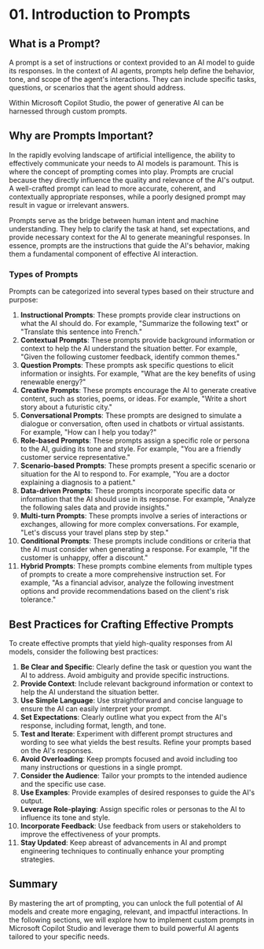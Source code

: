 # 01. Introduction to Prompts

## What is a Prompt?
A prompt is a set of instructions or context provided to an AI model to guide its responses. In the context of AI agents, prompts help define the behavior, tone, and scope of the agent's interactions. They can include specific tasks, questions, or scenarios that the agent should address.

Within Microsoft Copilot Studio, the power of generative AI can be harnessed through custom prompts. 

## Why are Prompts Important?
In the rapidly evolving landscape of artificial intelligence, the ability to effectively communicate your needs to AI models is paramount. This is where the concept of prompting comes into play. 
Prompts are crucial because they directly influence the quality and relevance of the AI's output. A well-crafted prompt can lead to more accurate, coherent, and contextually appropriate responses, while a poorly designed prompt may result in vague or irrelevant answers.

Prompts serve as the bridge between human intent and machine understanding. They help to clarify the task at hand, set expectations, and provide necessary context for the AI to generate meaningful responses. In essence, prompts are the instructions that guide the AI's behavior, making them a fundamental component of effective AI interaction.

### Types of Prompts
Prompts can be categorized into several types based on their structure and purpose:
1. **Instructional Prompts**: These prompts provide clear instructions on what the AI should do. For example, "Summarize the following text" or "Translate this sentence into French."
1. **Contextual Prompts**: These prompts provide background information or context to help the AI understand the situation better. For example, "Given the following customer feedback, identify common themes."
1. **Question Prompts**: These prompts ask specific questions to elicit information or insights. For example, "What are the key benefits of using renewable energy?"
1. **Creative Prompts**: These prompts encourage the AI to generate creative content, such as stories, poems, or ideas. For example, "Write a short story about a futuristic city."
1. **Conversational Prompts**: These prompts are designed to simulate a dialogue or conversation, often used in chatbots or virtual assistants. For example, "How can I help you today?"
1. **Role-based Prompts**: These prompts assign a specific role or persona to the AI, guiding its tone and style. For example, "You are a friendly customer service representative."
1. **Scenario-based Prompts**: These prompts present a specific scenario or situation for the AI to respond to. For example, "You are a doctor explaining a diagnosis to a patient."
1. **Data-driven Prompts**: These prompts incorporate specific data or information that the AI should use in its response. For example, "Analyze the following sales data and provide insights."
1. **Multi-turn Prompts**: These prompts involve a series of interactions or exchanges, allowing for more complex conversations. For example, "Let's discuss your travel plans step by step."
1. **Conditional Prompts**: These prompts include conditions or criteria that the AI must consider when generating a response. For example, "If the customer is unhappy, offer a discount."
1. **Hybrid Prompts**: These prompts combine elements from multiple types of prompts to create a more comprehensive instruction set. For example, "As a financial advisor, analyze the following investment options and provide recommendations based on the client's risk tolerance."

## Best Practices for Crafting Effective Prompts
To create effective prompts that yield high-quality responses from AI models, consider the following best practices:
1. **Be Clear and Specific**: Clearly define the task or question you want the AI to address. Avoid ambiguity and provide specific instructions.
1. **Provide Context**: Include relevant background information or context to help the AI understand the situation better.
1. **Use Simple Language**: Use straightforward and concise language to ensure the AI can easily interpret your prompt.
1. **Set Expectations**: Clearly outline what you expect from the AI's response, including format, length, and tone.
1. **Test and Iterate**: Experiment with different prompt structures and wording to see what yields the best results. Refine your prompts based on the AI's responses.
1. **Avoid Overloading**: Keep prompts focused and avoid including too many instructions or questions in a single prompt.
1. **Consider the Audience**: Tailor your prompts to the intended audience and the specific use case.
1. **Use Examples**: Provide examples of desired responses to guide the AI's output.
1. **Leverage Role-playing**: Assign specific roles or personas to the AI to influence its tone and style.
1. **Incorporate Feedback**: Use feedback from users or stakeholders to improve the effectiveness of your prompts.
1. **Stay Updated**: Keep abreast of advancements in AI and prompt engineering techniques to continually enhance your prompting strategies.

## Summary
By mastering the art of prompting, you can unlock the full potential of AI models and create more engaging, relevant, and impactful interactions. In the following sections, we will explore how to implement custom prompts in Microsoft Copilot Studio and leverage them to build powerful AI agents tailored to your specific needs.
